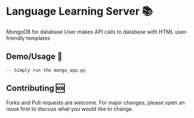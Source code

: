 # Language Learning Server 📚

MongoDB for database
User makes API calls to database with HTML user-friendly templates

## Demo/Usage 👤

```
-- Simply run the mongo_app.py

```
## Contributing 🆘

Forks and Pull requests are welcome. For major changes, please open an issue first to discuss what you would like to change.

